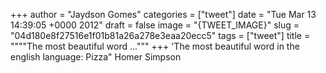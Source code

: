 
+++
author = "Jaydson Gomes"
categories = ["tweet"]
date = "Tue Mar 13 14:39:05 +0000 2012"
draft = false
image = "{TWEET_IMAGE}"
slug = "04d180e8f27516e1f01b81a26a278e3eaa20ecc5"
tags = ["tweet"]
title = """"The most beautiful word ..."""
+++
'The most beautiful word in the english language: Pizza" Homer Simpson
